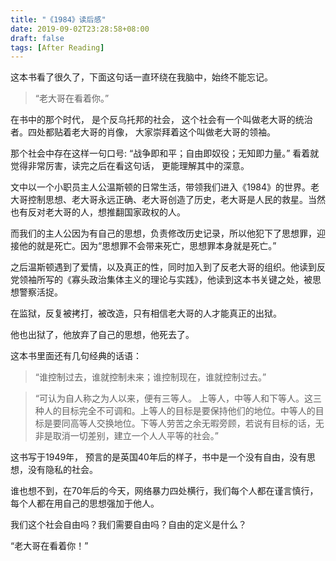 ```yaml
---
title: "《1984》读后感"
date: 2019-09-02T23:28:58+08:00
draft: false
tags: [After Reading]
---
```


这本书看了很久了，下面这句话一直环绕在我脑中，始终不能忘记。

> “老大哥在看着你。”

<!--more-->

在书中的那个时代， 是个反乌托邦的社会， 这个社会有一个叫做老大哥的统治者。四处都贴着老大哥的肖像， 大家崇拜着这个叫做老大哥的领袖。

那个社会中存在这样一句口号: “战争即和平；自由即奴役；无知即力量。” 看着就觉得非常厉害，读完之后在看这句话， 更能理解其中的深意。

文中以一个小职员主人公温斯顿的日常生活，带领我们进入《1984》的世界。老大哥控制思想、老大哥永远正确、老大哥创造了历史，老大哥是人民的救星。当然也有反对老大哥的人，想推翻国家政权的人。

而我们的主人公因为有自己的思想，负责修改历史记录，所以他犯下了思想罪，迎接他的就是死亡。因为“思想罪不会带来死亡，思想罪本身就是死亡。”

之后温斯顿遇到了爱情，以及真正的性，同时加入到了反老大哥的组织。他读到反党领袖所写的《寡头政治集体主义的理论与实践》，他读到这本书关键之处，被思想警察活捉。

在监狱，反复被拷打，被改造，只有相信老大哥的人才能真正的出狱。

他也出狱了，他放弃了自己的思想，他死去了。

这本书里面还有几句经典的话语：

> “谁控制过去，谁就控制未来；谁控制现在，谁就控制过去。”

> “可认为自人称之为人以来，便有三等人。 上等人，中等人和下等人。这三种人的目标完全不可调和。上等人的目标是要保持他们的地位。中等人的目标是要同高等人交换地位。下等人劳苦之余无暇旁顾，若说有目标的话，无非是取消一切差别，建立一个人人平等的社会。”

这书写于1949年， 预言的是英国40年后的样子，书中是一个没有自由，没有思想，没有隐私的社会。

谁也想不到，在70年后的今天，网络暴力四处横行，我们每个人都在谨言慎行，每个人都在用自己的思想强加于他人。

我们这个社会自由吗？我们需要自由吗？自由的定义是什么？

“老大哥在看着你！”

